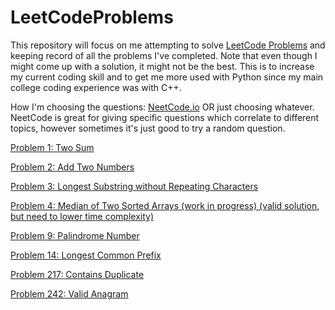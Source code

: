 # LeetCodeProblems
This repository will focus on me attempting to solve [LeetCode Problems](https://leetcode.com/problemset/all/) and keeping record of all the problems I've completed. Note that even though I might come up with a  solution, it might not be the best. This is to increase my current coding skill and to get me more used with Python since my main college coding experience was with C++. 

How I'm choosing the questions: [NeetCode.io](https://neetcode.io/) OR just choosing whatever. NeetCode is great for giving specific questions which correlate to different topics, however sometimes it's just good to try a random question.

[Problem 1: Two Sum](https://github.com/cvs1578/LeetCodeProblems/blob/main/TwoSum.py)

[Problem 2: Add Two Numbers](https://github.com/cvs1578/LeetCodeProblems/blob/main/addTwoNumbers.py)

[Problem 3: Longest Substring without Repeating Characters](https://github.com/cvs1578/LeetCodeProblems/blob/main/lengthOfLongestSubstring.py)

[Problem 4: Median of Two Sorted Arrays (work in progress) (valid solution, but need to lower time complexity)](https://github.com/cvs1578/LeetCodeProblems/blob/main/findMedianSortedArrays.py)

[Problem 9: Palindrome Number](https://github.com/cvs1578/LeetCodeProblems/blob/main/isPalindromeNumber.py)

[Problem 14: Longest Common Prefix](https://github.com/cvs1578/LeetCodeProblems/blob/main/longestCommonPrefix)

[Problem 217: Contains Duplicate](https://github.com/cvs1578/LeetCodeProblems/blob/main/containDuplicates.py)

[Problem 242: Valid Anagram](https://github.com/cvs1578/LeetCodeProblems/blob/main/isAnagram.py)
